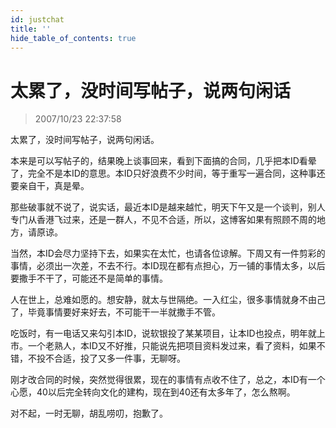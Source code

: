 ```yaml
---
id: justchat 
title: ''
hide_table_of_contents: true
---
```


# 太累了，没时间写帖子，说两句闲话

> 2007/10/23 22:37:58

<div style={{fontSize: '18px'}}>

太累了，没时间写帖子，说两句闲话。
 
本来是可以写帖子的，结果晚上谈事回来，看到下面搞的合同，几乎把本ID看晕了，完全不是本ID的意思。本ID只好浪费不少时间，等于重写一遍合同，这种事还要亲自干，真是晕。
 
那些破事就不说了，说实话，最近本ID是越来越忙，明天下午又是一个谈判，别人专门从香港飞过来，还是一群人，不见不合适，所以，这博客如果有照顾不周的地方，请原谅。
 
当然，本ID会尽力坚持下去，如果实在太忙，也请各位谅解。下周又有一件剪彩的事情，必须出一次差，不去不行。本ID现在都有点担心，万一铺的事情太多，以后要撒手不干了，可能还不是简单的事情。
 
人在世上，总难如愿的。想安静，就太与世隔绝。一入红尘，很多事情就身不由己了，毕竟事情要好来好去，不可能干一半就撒手不管。
 
吃饭时，有一电话又来勾引本ID，说软银投了某某项目，让本ID也投点，明年就上市。一个老熟人，本ID又不好推，只能说先把项目资料发过来，看了资料，如果不错，不投不合适，投了又多一件事，无聊呀。
 
刚才改合同的时候，突然觉得很累，现在的事情有点收不住了，总之，本ID有一个心愿，40以后完全转向文化的建构，现在到40还有太多年了，怎么熬啊。
 
对不起，一时无聊，胡乱唠叨，抱歉了。

</div>